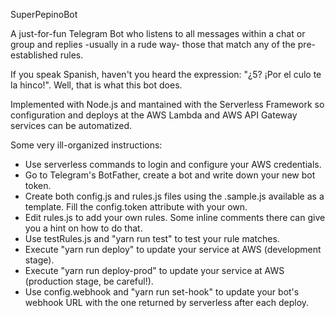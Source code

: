 SuperPepinoBot

A just-for-fun Telegram Bot who listens to all messages within a chat or group and replies -usually in a rude way- those that match any of the pre-established rules.

If you speak Spanish, haven't you heard the expression: "¿5? ¡Por el culo te la hinco!". Well, that is what this bot does.

Implemented with Node.js and mantained with the Serverless Framework so configuration and deploys at the AWS Lambda and AWS API Gateway services can be automatized.

Some very ill-organized instructions:

- Use serverless commands to login and configure your AWS credentials.
- Go to Telegram's BotFather, create a bot and write down your new bot token.
- Create both config.js and rules.js files using the .sample.js available as a template. Fill the config.token attribute with your own.
- Edit rules.js to add your own rules. Some inline comments there can give you a hint on how to do that.
- Use testRules.js and "yarn run test" to test your rule matches.
- Execute "yarn run deploy" to update your service at AWS (development stage).
- Execute "yarn run deploy-prod" to update your service at AWS (production stage, be careful!).
- Use config.webhook and "yarn run set-hook" to update your bot's webhook URL with the one returned by serverless after each deploy.